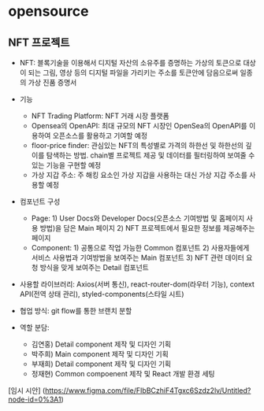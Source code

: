 # opensource
## NFT 프로젝트
- NFT: 블록기술을 이용해서 디지털 자산의 소유주를 증명하는 가상의 토큰으로 대상이 되는 그림, 영상 등의 디지털 파일을 가리키는 주소를 토큰안에 담음으로써 일종의 가상 진품 증명서

- 기능
   - NFT Trading Platform: NFT 거래 시장 플랫폼 
   - Opensea의 OpenAPI: 최대 규모의 NFT 시장인 OpenSea의 OpenAPI를 이용하여 오픈소스를 활용하고 기여할 예정
   - floor-price finder: 관심있는 NFT의 특성별로 가격의 하한선 및 하한선의 깊이를 탐색하는 방법. chain별 프로젝트 제공 및 데이터를 필터링하여 보여줄 수 있는 기능을 구현할 예정 
   - 가상 지갑 주소: 주 해킹 요소인 가상 지갑을 사용하는 대신 가상 지갑 주소를 사용할 예정 

- 컴포넌트 구성 
  - Page: 1) User Docs와 Developer Docs(오픈소스 기여방법 및 홈페이지 사용 방법)을 담은 Main 페이지
          2) NFT 프로젝트에서 필요한 정보를 제공해주는 페이지 
  - Component: 1) 공통으로 작업 가능한 Common 컴포넌트
               2) 사용자들에게 서비스 사용법과 기여방법을 보여주는 Main 컴포넌트
               3) NFT 관련 데이터 요청 방식을 맞게 보여주는 Detail 컴포넌트

- 사용할 라이브러리: Axios(서버 통신), react-router-dom(라우터 기능), context API(전역 상태 관리), styled-components(스타일 시트)
- 협업 방식: git flow를 통한 브랜치 분할
- 역할 분담: 
   - 김연홍) Detail component 제작 및 디자인 기획 
   - 박주희) Main component 제작 및 디자인 기획 
   - 부재희) Detail component 제작 및 디자인 기획
   - 정재현) Common compoenent 제작 및 React 개발 환경 세팅 

[임시 시안] (https://www.figma.com/file/FIbBCzhiF4Tgxc6Szdz2lv/Untitled?node-id=0%3A1) 